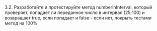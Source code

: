 3.2. Разработайте и протестируйте метод numberInInterval, который проверяет, попадает ли переданное число в интервал (25;100) и возвращает true, если попадает и false - если нет, покрыть тестами метод на 100%
